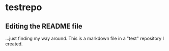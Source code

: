 # testrepo

## Editing the README file
...just finding my way around. 
This is a markdown file in a "test" repository I created.
